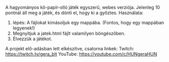A hagyományos kő-papír-olló játék egyszerű, webes verziója.
Jelenleg 10 pontnál áll meg a játék, és dönti el, hogy ki a győztes.
Használata: 
1. lépés: A fájlokat kimásoljuk egy mappába. (Fontos, hogy egy mappában legyenek!)
2. Megnyitjuk a jatek.html fájlt valamilyen böngészőben.
3. Élvezzük a játékot.

A projekt elő-adásban lett elkészítve, csatorna linkek:
Twitch: https://twitch.tv/gera_blt
YouTube: https://youtube.com/c/HUNgeraHUN
